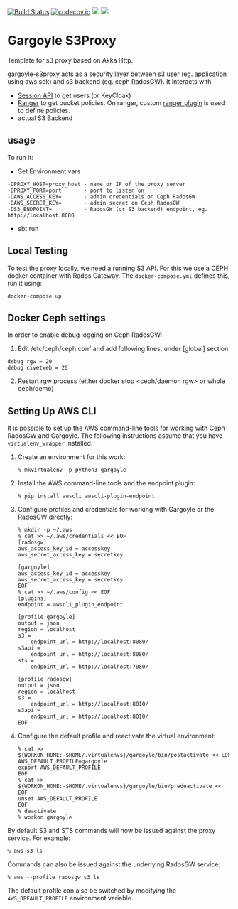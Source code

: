 [![Build Status](https://travis-ci.org/arempter/gargoyle-s3proxy.svg?branch=master)](https://travis-ci.org/arempter/gargoyle-s3proxy)
[![codecov.io](http://codecov.io/github/arempter/gargoyle-s3proxy/coverage.svg?branch=master)](https://codecov.io/gh/arempter/gargoyle-s3proxy?branch=master)
[![](https://images.microbadger.com/badges/image/arempter/gargoyle-s3proxy:master.svg)](https://microbadger.com/images/arempter/gargoyle-s3proxy:master)
[![](https://images.microbadger.com/badges/version/arempter/gargoyle-s3proxy:master.svg)](https://microbadger.com/images/arempter/gargoyle-s3proxy:master)

# Gargoyle S3Proxy

Template for s3 proxy based on Akka Http.

gargoyle-s3proxy acts as a security layer between s3 user (eg. application using aws sdk) and s3 backend (eg. ceph RadosGW).
It interacts with
* [Session API](https://github.com/kr7ysztof/auth-api) to get users (or KeyCloak)
* [Ranger](https://ranger.apache.org/) to get bucket policies. On ranger, custom [ranger plugin](https://github.com/bolkedebruin/rangers3plugin) is used to define policies. 
* actual S3 Backend

## usage
To run it:
* Set Environment vars
```
-DPROXY_HOST=proxy_host - name or IP of the proxy server 
-DPROXY_PORT=port       - port to listen on
-DAWS_ACCESS_KEY=       - admin credentials on Ceph RadosGW
-DAWS_SECRET_KEY=       - admin secret on Ceph RadosGW   
-DS3_ENDPOINT=          - RadosGW (or S3 backend) endpoint, eg. http://localhost:8080
```
* sbt run

## Local Testing

To test the proxy locally, we need a running S3 API. For this we use a CEPH docker container with Rados Gateway.
The `docker-compose.yml` defines this, run it using:

    docker-compose up

## Docker Ceph settings

In order to enable debug logging on Ceph RadosGW:

1. Edit  /etc/ceph/ceph.conf and add following lines, under [global] section
```
debug rgw = 20
debug civetweb = 20
```

2. Restart rgw process (either docker stop <ceph/daemon rgw> or whole ceph/demo)

## Setting Up AWS CLI

It is possible to set up the AWS command-line tools for working with Ceph RadosGW and Gargoyle. The following instructions assume that you have `virtualenv_wrapper` installed.

1. Create an environment for this work:

       % mkvirtualenv -p python3 gargoyle

2. Install the AWS command-line tools and the endpoint plugin:

       % pip install awscli awscli-plugin-endpoint

3. Configure profiles and credentials for working with Gargoyle or the RadosGW directly:

       % mkdir -p ~/.aws
       % cat >> ~/.aws/credentials << EOF
       [radosgw]
       aws_access_key_id = accesskey
       aws_secret_access_key = secretkey

       [gargoyle]
       aws_access_key_id = accesskey
       aws_secret_access_key = secretkey
       EOF
       % cat >> ~/.aws/config << EOF
       [plugins]
       endpoint = awscli_plugin_endpoint

       [profile gargoyle]
       output = json
       region = localhost
       s3 =
           endpoint_url = http://localhost:8080/
       s3api =
           endpoint_url = http://localhost:8080/
       sts =
           endpoint_url = http://localhost:7080/

       [profile radosgw]
       output = json
       region = localhost
       s3 =
           endpoint_url = http://localhost:8010/
       s3api =
           endpoint_url = http://localhost:8010/
       EOF

4. Configure the default profile and reactivate the virtual environment:

       % cat >> ${WORKON_HOME:-$HOME/.virtualenvs}/gargoyle/bin/postactivate << EOF
       AWS_DEFAULT_PROFILE=gargoyle
       export AWS_DEFAULT_PROFILE
       EOF
       % cat >> ${WORKON_HOME:-$HOME/.virtualenvs}/gargoyle/bin/predeactivate << EOF
       unset AWS_DEFAULT_PROFILE
       EOF
       % deactivate
       % workon gargoyle

By default S3 and STS commands will now be issued against the proxy service. For example:

    % aws s3 ls

Commands can also be issued against the underlying RadosGW service:

    % aws --profile radosgw s3 ls

The default profile can also be switched by modifying the `AWS_DEFAULT_PROFILE` environment variable.

